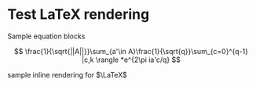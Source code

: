 # Test LaTeX rendering

Sample equation blocks

$$
\frac{1}{\sqrt{||A||}}\sum_{a'\in A}\frac{1}{\sqrt{q}}\sum_{c=0}^{q-1} |c,k \rangle *e^{2\pi ia'c/q}
$$

sample inline rendering for $\LaTeX$

